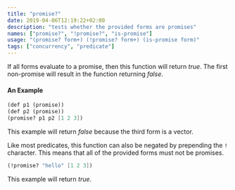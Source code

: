 ```yaml
---
title: "promise?"
date: 2019-04-06T12:19:22+02:00
description: "tests whether the provided forms are promises"
names: ["promise?", "!promise?", "is-promise"]
usage: "(promise? form+) (!promise? form+) (is-promise form)"
tags: ["concurrency", "predicate"]
---
```

If all forms evaluate to a promise, then this function will return _true_. The first non-promise will result in the function returning _false_.

#### An Example

~~~scheme
(def p1 (promise))
(def p2 (promise))
(promise? p1 p2 [1 2 3])
~~~

This example will return _false_ because the third form is a vector.

Like most predicates, this function can also be negated by prepending the `!` character. This means that all of the provided forms must not be promises.

~~~scheme
(!promise? "hello" [1 2 3])
~~~

This example will return _true_.
